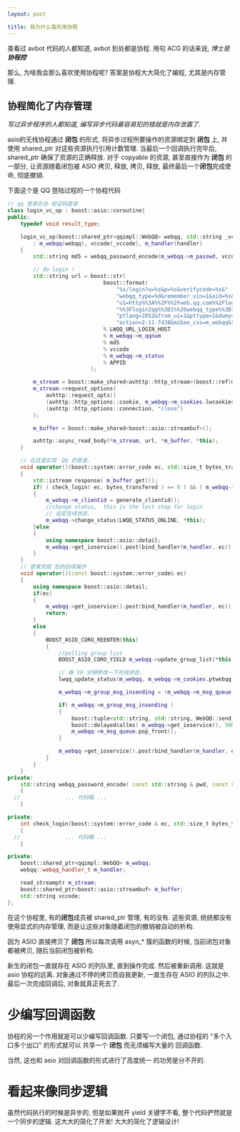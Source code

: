 ```yaml
---
layout: post

title: 我为什么喜欢用协程
---
```


查看过 avbot 代码的人都知道, avbot 到处都是协程. 用句 ACG 的话来说,  *博士是**协程控***

那么, 为啥我会那么喜欢使用协程呢? 答案是协程大大简化了编程, 尤其是内存管理.

## 协程简化了内存管理

*写过异步程序的人都知道, 编写异步代码最容易犯的错就是内存泄露了.*

asio的无栈协程通过 **闭包** 的形式, 将异步过程所要操作的资源绑定到 **闭包** 上, 并使用 shared_ptr 对这些资源执行引用计数管理. 当最后一个回调执行完毕后, shared_ptr 确保了资源的正确释放. 对于 copyable 的资源, 甚至直接作为 **闭包** 的一部分, 让资源随着闭包被 ASIO 拷贝, 释放, 拷贝, 释放, 最终最后一个**闭包**完成使命, 彻底撤销.

下面这个是 QQ 登陆过程的一个协程代码

```C++
// qq 登录办法-验证码登录
class login_vc_op : boost::asio::coroutine{
public:
	typedef void result_type;

	login_vc_op(boost::shared_ptr<qqimpl::WebQQ> webqq, std::string _vccode, webqq::webqq_handler_t handler)
		: m_webqq(webqq), vccode(_vccode), m_handler(handler)
	{
		std::string md5 = webqq_password_encode(m_webqq->m_passwd, vccode, m_webqq->m_verifycode.uin);

		// do login !
		std::string url = boost::str(
							  boost::format(
								  "%s/login?u=%s&p=%s&verifycode=%s&"
								  "webqq_type=%d&remember_uin=1&aid=%s&login2qq=1&"
								  "u1=http%%3A%%2F%%2Fweb.qq.com%%2Floginproxy.html"
								  "%%3Flogin2qq%%3D1%%26webqq_type%%3D10&h=1&ptredirect=0&"
								  "ptlang=2052&from_ui=1&pttype=1&dumy=&fp=loginerroralert&"
								  "action=2-11-7438&mibao_css=m_webqq&t=1&g=1")
							  % LWQQ_URL_LOGIN_HOST
							  % m_webqq->m_qqnum
							  % md5
							  % vccode
							  % m_webqq->m_status
							  % APPID
						  );

		m_stream = boost::make_shared<avhttp::http_stream>(boost::ref(m_webqq->get_ioservice()));
		m_stream->request_options(
			avhttp::request_opts()
			(avhttp::http_options::cookie, m_webqq->m_cookies.lwcookies)
			(avhttp::http_options::connection, "close")
		);

		m_buffer = boost::make_shared<boost::asio::streambuf>();

		avhttp::async_read_body(*m_stream, url, *m_buffer, *this);
	}

	// 在这里实现　QQ 的登录.
	void operator()(boost::system::error_code ec, std::size_t bytes_transfered)
	{
		std::istream response( m_buffer.get());
		if( ( check_login( ec, bytes_transfered ) == 0 ) && ( m_webqq->m_status == LWQQ_STATUS_ONLINE ) )
		{
			m_webqq->m_clientid = generate_clientid();
			//change status,  this is the last step for login
			// 设定在线状态.
			m_webqq->change_status(LWQQ_STATUS_ONLINE, *this);
		}else
		{
			using namespace boost::asio::detail;
			m_webqq->get_ioservice().post(bind_handler(m_handler, ec));
		}
	}
	// 登录完成 后的后续操作
	void operator()(const boost::system::error_code& ec)
	{
		using namespace boost::asio::detail;
		if(ec)
		{
			m_webqq->get_ioservice().post(bind_handler(m_handler, ec));
			return;
		}
		else
		{
			BOOST_ASIO_CORO_REENTER(this)
			{
				//polling group list
				BOOST_ASIO_CORO_YIELD m_webqq->update_group_list(*this);

				// 每 10 分钟修改一下在线状态.
				lwqq_update_status(m_webqq, m_webqq->m_cookies.ptwebqq);

				m_webqq->m_group_msg_insending = !m_webqq->m_msg_queue.empty();

				if( m_webqq->m_group_msg_insending )
				{
					boost::tuple<std::string, std::string, WebQQ::send_group_message_cb> v = m_webqq->m_msg_queue.front();
					boost::delayedcallms( m_webqq->get_ioservice(), 500, boost::bind( &WebQQ::send_group_message_internal, m_webqq->shared_from_this(), boost::get<0>( v ), boost::get<1>( v ), boost::get<2>( v ) ) );
					m_webqq->m_msg_queue.pop_front();
				}

				m_webqq->get_ioservice().post(bind_handler(m_handler, ec));
			}
		}
	}
private:
	std::string webqq_password_encode( const std::string & pwd, const std::string & vc, const std::string & uin)
	{
  //              ... 代码略 ...
	}

private:
	int check_login(boost::system::error_code & ec, std::size_t bytes_transfered)
	{
  //              ... 代码略 ...
	}

private:
	boost::shared_ptr<qqimpl::WebQQ> m_webqq;
	webqq::webqq_handler_t m_handler;

	read_streamptr m_stream;
	boost::shared_ptr<boost::asio::streambuf> m_buffer;
	std::string vccode;
};
```

在这个协程里, 有的**闭包**成员被 shared_ptr 管理, 有的没有. 
这些资源, 统统都没有使用显式的内存管理, 而是让这些对象随着闭包的撤销被自动的析构.

因为 ASIO 直接拷贝了 **闭包** 所以每次调用 asyn_* 簇的函数的时候, 当前闭包对象都被拷贝,  随后当前闭包被析构.

新生的闭包一直就存在 ASIO 的列队里, 直到操作完成. 然后被重新调用.  这就是 asio 协程的远离. 对象通过不停的拷贝而自我更新, 一直生存在 ASIO 的列队之中. 最后一次完成回调后, 对象就真正死去了.

# 少编写回调函数

协程的另一个作用就是可以少编写回调函数. 只要写一个闭包, 通过协程的 "多个入口多个出口" 的形式就可以 共享一个 **闭包** 而无须编写大量的 回调函数.

当然, 这也和 asio 对回调函数的形式进行了高度统一 的功劳是分不开的.


# 看起来像同步逻辑

虽然代码执行的时候是异步的, 但是如果抛开 yield 关键字不看, 整个代码俨然就是一个同步的逻辑.
这大大的简化了开发! 大大的简化了逻辑设计! 

